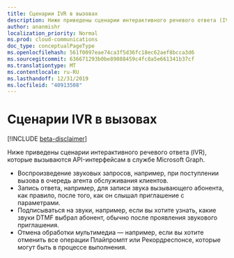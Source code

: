 ```yaml
---
title: Сценарии IVR в вызовах
description: Ниже приведены сценарии интерактивного речевого ответа (IVR), которые вызываются API-интерфейсам в службе Microsoft Graph.
author: ananmishr
localization_priority: Normal
ms.prod: cloud-communications
doc_type: conceptualPageType
ms.openlocfilehash: 561f0097eae74ca3f5d36fc18ec62aef8bcca3d6
ms.sourcegitcommit: 636671293b0be89088459c4fc8a5e661341b37cf
ms.translationtype: MT
ms.contentlocale: ru-RU
ms.lasthandoff: 12/31/2019
ms.locfileid: "40913508"
---
```

# <a name="ivr-scenarios-in-calls"></a>Сценарии IVR в вызовах

[!INCLUDE [beta-disclaimer](../../includes/beta-disclaimer.md)]

Ниже приведены сценарии интерактивного речевого ответа (IVR), которые вызываются API-интерфейсам в службе Microsoft Graph.

- Воспроизведение звуковых запросов, например, при поступлении вызова в очередь агента обслуживания клиентов.
- Запись ответа, например, для записи звука вызывающего абонента, как правило, после того, как он слышал приглашение с параметрами.
- Подписываться на звуки, например, если вы хотите узнать, какие звуки DTMF выбрал абонент, обычно после проявления звукового приглашения.
- Отмена обработки мультимедиа — например, если вы хотите отменить все операции Плайпромпт или Рекордреспонсе, которые могут быть в процессе выполнения.
